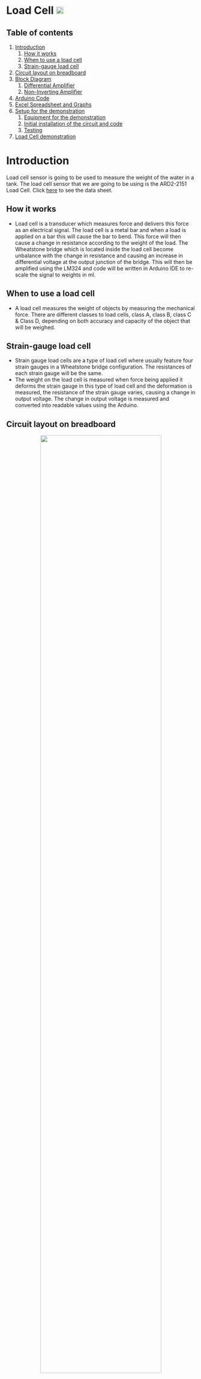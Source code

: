 # Load Cell [<img src="https://external-content.duckduckgo.com/iu/?u=https%3A%2F%2Fimage.flaticon.com%2Ficons%2Fpng%2F512%2F15%2F15766.png&f=1&nofb=1" width="20px">](./index.md)

## Table of contents

1. [Introduction](#introduction)
   1. [How it works](#how-it-works)
   2. [When to use a load cell](#when-to-use-a-load-cell)
   3. [Strain-gauge load cell](#strain-gauge-load-cell)
2. [Circuit layout on breadboard](#circuit-layout-on-breadboard)
3. [Block Diagram](#block-diagram)
   1. [Differential Amplifier](#differential-amplifier)
   2. [Non-Inverting Amplifier](#non-inverting-amplifier)
4. [Arduino Code](#arduino-code)
5. [Excel Spreadsheet and Graphs](#excel-spreadsheet-and-graphs)
6. [Setup for the demonstration](#setup-for-the-demonstration)
   1. [Equipment for the demonstration](#equipment-for-the-demonstration)
   2. [Initial installation of the circuit and code](#initial-installation-of-the-circuit-and-code)
   3. [Testing](#testing)
7. [Load Cell demonstration](#load-cell-demonstration)

# Introduction

Load cell sensor is going to be used to measure the weight of the water in a tank. The load cell sensor that we are going to be using is the ARD2-2151 Load Cell. Click [here](https://www.wiltronics.com.au/wp-content/uploads/datasheets/ARD2-2151%20Data%20Sheet.pdf) to see the data sheet.

## How it works

- Load cell is a transducer which measures force and delivers this force as an electrical signal. The load cell is a metal bar and when a load is applied on a bar this will cause the bar to bend. This force will then cause a change in resistance according to the weight of the load. The Wheatstone bridge which is located inside the load cell become unbalance with the change in resistance and causing an increase in differential voltage at the output junction of the bridge. This will then be amplified using the LM324 and code will be written in Arduino IDE to re-scale the signal to weights in ml.

## When to use a load cell

- A load cell measures the weight of objects by measuring the mechanical force. There are different classes to load cells, class A, class B, class C & Class D, depending on both accuracy and capacity of the object that will be weighed.

## Strain-gauge load cell

- Strain gauge load cells are a type of load cell where usually feature four strain gauges in a Wheatstone bridge configuration. The resistances of each strain gauge will be the same.
- The weight on the load cell is measured when force being applied it deforms the strain gauge in this type of load cell and the deformation is measured, the resistance of the strain gauge varies, causing a change in output voltage. The change in output voltage is measured and converted into readable values using the Arduino.

## Circuit layout on breadboard

<p align="center">
    <img src="images/load-cell-circuit.png" width="80%">
</p>

## Block Diagram

### Differential Amplifier

### Non-Inverting Amplifier

### Arduino Code

Download the code in the following:
[here](https://github.com/RebeccaFan/Agribot-Documentation/releases/download/1.0.0/PT100_ReScaling_Code.zip)

```
int dataInPin = A0;
int dataIn;
float outputml;
```

These first three lines are just defining variables used through out the program
dataInPin is set to A0, for this exact code to work you must connect the output of the op-amp to pin A0 on the arduino nano. This is where the voltage will be read in from.

```
void setup()
{
    Serial.begin(9600);
}
```

These few lines set up serial communications between the arduino and the pc so it can display the interpreted data on the serial monitor

```
void loop()
{
    delay(500);
    dataIn = analogRead(dataInPin);
```

The start of the arduino loop code, begins with a 500ms delay before reading in the the voltage on the dataInPin which was previously defined at pin A0 on the arduino nano

```
    outputml = map(dataIn, 243, 811, 0, 1000);

```

The map function is used to map the input range of the arduino to a 1 to 1000 range for 0 to 1000ml. The input range is 243 to 811 because at 0ml the load cell reads 1.18V while at 1000ml the load cells reads 3.96V to convert this to a digital input multiplying it by the resolution of the Arduino of 204.6 bits which gave a range of 243 to 811 bits. For more information on the map function please see the [documentation](https://www.arduino.cc/reference/en/language/functions/math/map/)

````
    Serial.print("Voltage Input: ");
    Serial.print(dataIn);
    Serial.print("\t\t\t");

    Serial.print("Volume of water in tank: ");
    Serial.print(outputml);
    Serial.print(" ml\n");
}```

These last lines are used to print out the recorded data to the serial monitor. It first prints out the amplified voltage from the load cell then then the volume in of water left in the tank.
````

## Excel Spreadsheet and Graphs

## Setup for the demonstration

In this section, it will be listing in order the following steps that are needed to be taken in order to build circuit and do the demonstration.

### Equipment for the demonstration

To set up for the demonstration the required equipment is listed below:

- ARD2-2151 Load cell
- G-clamp
- Resistors
  - x2 1M ohms
  - x4 100k ohms
  - 1k ohms
- Arduino Nano and cable
- Different colour wires (red (Vcc), black (ground), yellow (wires for connecting sensor to Arduino))
- Breadboard
- LM324 Operational Amplifier
- Computer (download Arduino IDE)
- Different weights

### Initial installation of the circuit and code

1. Collect all the equipment listed above.
2. For clarity of the circuit, make sure that you use different colours for the wirings. i.e., red for Vcc, black for ground and green or other colour (except the 2 colours that already mentioned) for the wiring of the ultrasonic sensor to the Arduino Nano digital pins.
3. Place your Arduino Nano onto the breadboard as well as the 4 wires of the load cell.

- Red wire goes to 5V and black wire goes to the ground
- Green wire is connected to 100k ohms and into pin 3 (-ve) of amplifier
- White wire is connected to another 100k ohms and into pin 2 (+ve) of amplifier
- Red wire of the load cell is connected to the 5V from the Arduino Nano

4. The connections of the resistors for the differential amp are shown in the diagram below this will give us a gain of 10. Note that pin 4 is needed to be connected to the 9V and pin 11 is needed to be connected to ground. The resistors that we used were two 1M ohms and two 100k ohms.
<p align="center">
    <img src="images/load-cell-S4.png" width="80%">
</p>

5. The output of the differential op-amp which is in pin 1 is then connected the (+ve) pin of the non-inverting amplifier. To get the gain of 200 we used the resistor values two 100kohms. 9V battery is used as the voltage source. Refer to the diagram below to clearly see the connections.
<p align="center">
    <img src="images/load-cell-S5.png" width="80%">
</p>

6. Download Arduino IDE and copy the code provided in this page for the load cell sensor, if you are having problems with the settings in Arduino refer to the “start with basic” in the main page.
7. Once the code has been verified and uploaded the initial installations is now done and refer to the following steps below to test the sensor

### Testing

1. Firstly, gather different things that have different weights, i.e., choose weights that are not closely similar. (196g, 506g, 702g and 1kg)
2. Verify and upload the code again to the Arduino Nano. Once done, look at the serial monitor in the Arduino IDE. This is where you are going to see the Voltage input values and volume of water in a tank in ml according to the weight that is being tested.
3. How we tested the load is that we took a plastic bag and inserted it in one of the holes of the load cell, we then place one of the weights (e.g., 1kg) into the bag and observe the serial monitor in the Arduino IDE.
4. Repeat step 3 but with different weights and see if the output weight that you get is the expected value i.e., almost the same when you measure it on a kitchen scale and using the multi meter.

## Load Cell demonstration

[<img src="images/pt100demo.jpg" width="60%">](https://www.youtube.com/watch?v=63DK1YMwPhE&feature=youtu.be)

